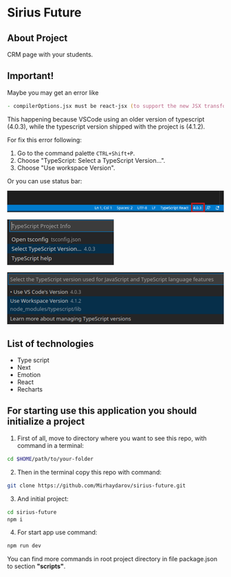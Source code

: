 # Sirius Future

## About Project
CRM page with your students.

## __Important!__
Maybe you may get an error like

```zsh
- compilerOptions.jsx must be react-jsx (to support the new JSX transform in React 17)
```
This happening because VSCode using an older version of typescript (4.0.3), while the typescript version shipped with the project is (4.1.2).

For fix this error following:

1. Go to the command palette `CTRL+Shift+P`.
2. Choose "TypeScript: Select a TypeScript Version...".
3. Choose "Use workspace Version".

Or you can use status bar:

![Step one](./step_one.png)

![Step two](./step_two.png)

![Step three](./step_three.png)

## List of technologies
- Type script
- Next
- Emotion
- React
- Recharts

## For starting use this application you should initialize a project

1. First of all, move to directory where you want to see this repo, with command in a terminal:

```zsh
cd $HOME/path/to/your-folder
```

2. Then in the terminal copy this repo with command:
```zsh
git clone https://github.com/Mirhaydarov/sirius-future.git
```

3. And initial project:
```zsh
cd sirius-future
npm i
```

4. For start app use command:
```zsh
npm run dev
```

You can find more commands in root project directory in file package.json to section __"scripts"__.